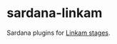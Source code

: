 # sardana-linkam

Sardana plugins for [Linkam stages](https://www.linkam.co.uk/temperature-controlled-stages).
